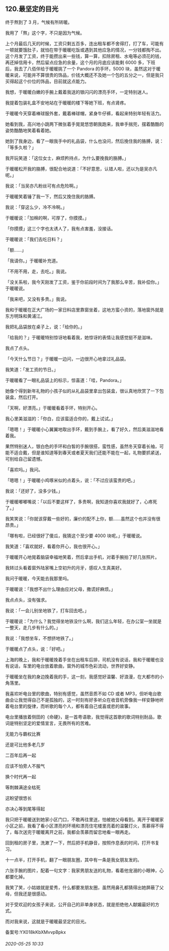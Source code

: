 ## 120.最坚定的目光
终于熬到了 3 月，气候有所转暖。


我用了「熬」这个字，不只是因为气候。


上个月最后几天的时候，工资只剩五百多，连出租车都不舍得打，打了车，可能有一顿就要饿肚子，就怕在带于暖暖吃饭或遇到其他应急的情况，一分钱都掏不出。这个月发了工资，终于能攒出来一些钱，算一算，扣除房租、水电等必须花的钱，再还掉信用卡，然后留点应急的余量，这个月的月底应该能剩 6000 多，下班后，我去了八佰伴给于暖暖挑了一个 Pandora 的手环，5000 块，虽然这对于暖暖来说，可能并不算很贵的饰品，价钱大概还不及她一个包的五分之一，但是我只买得起这个价位的饰品，目前就这点能力。


我想，于暖暖白嫩的手腕上戴着我送的银闪闪的漂亮手环，一定特别迷人。


我提着包装礼盒不安地站在于暖暖的楼下等她下班，有点肾疼。


于暖暖今天穿着棒球服外套，戴着棒球帽，紧身牛仔裤，看起来特别年轻有活力。


她看到我，高兴地小跳两下微张着手晃晃悠悠朝我跑来，我单手揣兜，摆着酷酷的姿势酷酷地笑着看着她。


她到了我身边，看了一眼我手中的礼品袋，什么也没问，然后挽住我的胳膊，说：「等多久啦？」


我开玩笑道：「这位女士，麻烦矜持点，为什么要挽我的胳膊。」


于暖暖松开我的胳膊，很配合地说道：「不好意思，认错人啦，还以为是吴亦凡呢。」


我说：「当吴亦凡粉丝可有点危险啊。」


于暖暖笑着锤了我一下，然后又挽住我的胳膊。


我说：「穿这么少，冷不冷啊。」


于暖暖说：「加棉的啊，可厚了，你摸摸。」


「你摸摸」这三个字也太诱人了，我有点害羞，没接话。


于暖暖说：「我们去吃日料？」


「额……」


「我请你。」于暖暖补充道。


「不用不用，走，去吃。」我说。


「没关系啦，我今天刚发了工资，鉴于你前段时间为了我那么辛苦，我补偿你。」于暖暖说。


「我来吧，又没有多贵。」我说。


我和于暖暖在正大广场的一家日料店里靠窗坐着，这地方蛮小资的，落地窗外就是东方明珠和黄浦江。


我把礼品袋放在桌子上，说：「给你的。」


「给我的？」于暖暖特别惊讶地看着我，她惊讶的表情让我感觉挺不是滋味。


我点了点头。


「今天什么节日？」于暖暖一边问，一边很开心地拿过礼品袋。


我笑道：「发工资的节日。」


于暖暖看了一眼礼品袋上的标示，惊喜道：「哇，Pandora。」


她像个得到新年礼物的小孩子似的从礼品袋里拿出包装盒，很认真地欣赏了一下包装盒，然后打开。


「天啊，好漂亮。」于暖暖看着手环，特别开心。


我心里美滋滋的：「你白，应该蛮适合你的，戴上试试。」


「嗯嗯！」于暖暖小心翼翼地取出手环，戴到手腕上，看了好久，然后美滋滋地看着我。


果然特别迷人，银白色的手环和白皙的手腕很搭，蛮性感，虽然冬天穿着长袖，可能不适合戴，但是谁知道等到春天或者夏天我们还能不能在一起，礼物要抓紧送，可别给自己留遗憾。


「喜欢吗。」我问。


「嗯嗯！」于暖暖小鸡啄米似的点着头，说：「不过应该蛮贵的吧。」


我说：「还好了，没多少钱。」


于暖暖嘟嘟嘴说：「以后不要这样了，多贵啊，我知道你喜欢我就好了，心疼死了。」


我笑笑说：「你就该穿戴一些好的，廉价的配不上你，额……虽然这个也并没有很昂贵。」


「哪有啦，已经很好了傻瓜，我猜这个至少要 4000 块呢。」于暖暖说。


我笑道：「喜欢就好，看着你开心，我也很开心。」


于暖暖开心地晃着脑袋幸福地笑着，然后拿出手机，对着手腕拍了好几张照片。


我转过头看着窗外陆家嘴上空初升的月牙，感叹人生真美好。


我问于暖暖，今天能去我那里吗。


于暖暖说：「我想不出什么理由应对父母，撒谎好麻烦。」


我点点头，没有强求。


我说：「一会儿别坐地铁了，打车回去吧。」


于暖暖说：「为什么？我觉得坐地铁没什么啊，我们这么年轻，在办公室一坐就是一整天，走几步有什么的。」


我说：「我想坐车，不想挤地铁了。」


于暖暖点了点头，说：「好吧。」


上海的晚上，我和于暖暖挽着手坐在出租车后排，司机没有说话，我和于暖暖也没有说话，车里的电台放着歌曲，窗外的城市色彩流动，世界好安静。


于暖暖坐在我的身边挽着我的手，这一刻，我感觉好温馨、好浪漫，在大都市的小角落里。


我喜欢听电台里的歌曲，特别有感觉，虽然音质不如 CD 或者 MP3，但听电台歌曲会让我觉得自己不是孤独的，这一时刻有好多听众在收音机旁像我一样安静地听着电台里的旋律，而听歌的每个人，都有着自己或喜或悲的故事。


电台里播放着侧田的《命硬》，是一首粤语歌，我觉得这首歌的歌词特别耐品，歌词是特别坚定的爱情宣言，无畏所有的苦难。


无能力与霸权比赛


还是可比他多老几岁


二百年后再一起


应该不怕旁人不服气


换个时代再一起


等荆棘满途全枯死


这盼望很悠长


亦决心等到尾等得起


我只把于暖暖送到她家小区门口，不敢再往里送，怕被她父母看到。离开于暖暖家小区之前，我看了看小区漂亮的环境和漂亮住宅楼里亮着的温馨灯火，羡慕得不得了，每次送完于暖暖离开之前，我都会羡慕而留恋地看一眼再走。


回到租的房子里，洗漱了一下，然后把手机静音，按照作息表的时间，打开书复习。


十一点半，打开手机，翻了一眼朋友圈，其中有一条是我女朋友发的。


六张手腕的图片，配着一句文字：我家男朋友送的礼物，看着他宠溺的小眼神，心都要化掉。


我笑了笑，小姑娘就是爱秀，什么都要发朋友圈，虽然用鼻孔都猜得出她屏蔽了父母，但我还是很感动。


对于受欢迎的女孩子来说，公开自己的非单身状态，就是拒绝他人献媚最好的方式。


而对我来说，这就是于暖暖最坚定的目光。


备案号:YX018kKbXMvvpBpkx


###### 2020-05-25 10:33
